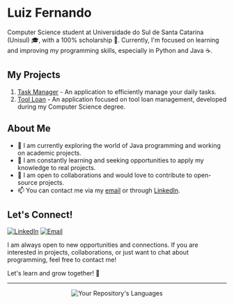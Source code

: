 # Luiz Fernando

Computer Science student at Universidade do Sul de Santa Catarina (Unisul) 🎓, with a 100% scholarship 🌟. Currently, I'm focused on learning and improving my programming skills, especially in Python and Java ☕.

## My Projects
1. [Task Manager](https://github.com/yLuffe/Gerenciador-de-Tarefas) - An application to efficiently manage your daily tasks.
2. [Tool Loan](https://github.com/xrkmed/Unisul_EmprestimoDeFerramentasApp) - An application focused on tool loan management, developed during my Computer Science degree.

## About Me

- 🔭 I am currently exploring the world of Java programming and working on academic projects.
- 🌱 I am constantly learning and seeking opportunities to apply my knowledge to real projects.
- 👯 I am open to collaborations and would love to contribute to open-source projects.
- 📫 You can contact me via my [email](mailto:luizfernandokuhn@hotmail.com) or through [LinkedIn](https://www.linkedin.com/in/luizfernandokuhn/).

## Let's Connect!
[![LinkedIn](https://img.shields.io/badge/-LinkedIn-blue?style=flat-square&logo=linkedin&logoColor=white&link=https://www.linkedin.com/in/luizfernandokuhn/)](https://www.linkedin.com/in/luizfernandokuhn/)
[![Email](https://img.shields.io/badge/Email-luizfernandokuhn%40hotmail.com-blue)](mailto:luizfernandokuhn@hotmail.com)

I am always open to new opportunities and connections. If you are interested in projects, collaborations, or just want to chat about programming, feel free to contact me!

Let's learn and grow together! 🚀

---

<div align="center">
  <img src="https://github-readme-stats.vercel.app/api/top-langs/?username=yLuffe&layout=compact&theme=dark" alt="Your Repository's Languages" />
</div>
